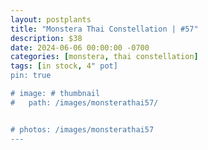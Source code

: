 ```yaml
---
layout: postplants
title: "Monstera Thai Constellation | #57"
description: $38
date: 2024-06-06 00:00:00 -0700
categories: [monstera, thai constellation]
tags: [in stock, 4" pot]
pin: true

# image: # thumbnail
#   path: /images/monsterathai57/


# photos: /images/monsterathai57
---
```

